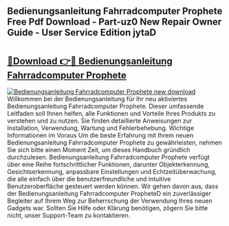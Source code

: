 ## Bedienungsanleitung Fahrradcomputer Prophete Free Pdf Download - Part-uz0 New Repair Owner Guide - User Service Edition jytaD

# <h2><a href="http://df4vgjt.blite.top/?on=Bedienungsanleitung+Fahrradcomputer+Prophete">🔗Download 👉🔴 Bedienungsanleitung Fahrradcomputer Prophete</a></h2>

[![Bedienungsanleitung Fahrradcomputer Prophete new download](https://i.imgur.com/lujVjoI.png)](http://df4vgjt.blite.top/?on=Bedienungsanleitung+Fahrradcomputer+Prophete)
Willkommen bei der Bedienungsanleitung für Ihr neu aktiviertes Bedienungsanleitung Fahrradcomputer Prophete. Dieser umfassende Leitfaden soll Ihnen helfen, alle Funktionen und Vorteile Ihres Produkts zu verstehen und zu nutzen. Sie finden detaillierte Anweisungen zur Installation, Verwendung, Wartung und Fehlerbehebung. Wichtige Informationen im Voraus Um die beste Erfahrung mit Ihrem neuen Bedienungsanleitung Fahrradcomputer Prophete zu gewährleisten, nehmen Sie sich bitte einen Moment Zeit, um dieses Handbuch gründlich durchzulesen. Bedienungsanleitung Fahrradcomputer Prophete verfügt über eine Reihe fortschrittlicher Funktionen, darunter Objekterkennung, Gesichtserkennung, anpassbare Einstellungen und Echtzeitüberwachung, die alle einfach über die benutzerfreundliche und intuitive Benutzeroberfläche gesteuert werden können. Wir gehen davon aus, dass der Bedienungsanleitung Fahrradcomputer PropheteD ein zuverlässiger Begleiter auf Ihrem Weg zur Beherrschung der Verwendung Ihres neuen Gadgets war. Sollten Sie Hilfe oder Klärung benötigen, zögern Sie bitte nicht, unser Support-Team zu kontaktieren.
